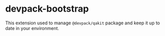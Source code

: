 # devpack-bootstrap

This extension used to manage `@devpack/qakit` package and keep it up to date in your environment.
